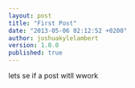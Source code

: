 ```yaml
---
layout: post
title: "First Post"
date: "2013-05-06 02:12:52 +0200"
author: joshuakylelambert
version: 1.0.0
published: true
---
```


lets se if a post witll wwork
